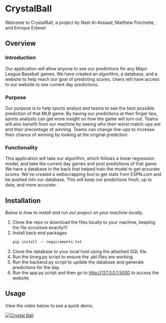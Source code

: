 # CrystalBall

Welcome to CrystalBall, a project by Nael Al-Assaad, Matthew Frechette, and Enrique Esteve!

## Overview

### Introduction

Our application will allow anyone to see our predictions for any Major League Baseball games. We have created an algorithm, a database, and a website to help reach our goal of predicting scores. Users will have access to our website to see current day predictions. 

### Purpose 

Our purpose is to help sports analyst and teams to see the best possible prediction of that MLB game. By having our predictions at their finger tips, sports analysts can get more insight on how the game will turn out. Teams will also benefit from our machine by seeing who their worst match-ups are and their precentage of winning. Teams can change line-ups to increase their chance of winning by looking at the original prediction.

### Functionality 

This application will take our algorithm, which follows a linear regression model, and take the current day games and post predictions of that game. We have a database in the back that helped train the model to get accurate scores. We've created a webscrapping tool to get stats from ESPN.com and be pushed into our database. This will keep our predictions fresh, up to date, and more accurate. 

## Installation

_Below is how to install and run our project on your machine locally._

1. Clone the repo or download the files locally to your machine, keeping the file scructure exactly!!!
2. Install back-end packages
   ```sh
   pip install -r requirements.txt
   ```
3. Clone the database to your local host using the attached SQL file.
4. Run the linreg.py script to ensure the .pkl files are working.
5. Run the backend.py script to update the database and generate predictions for the day.
6. Run the app.py script and then go to http://127.0.0.1:5000 to access the website.

## Usage

View the video below to see a quick demo. 

[![Crystal Ball](https://i9.ytimg.com/vi_webp/A5NYVScRJEw/mq2.webp?sqp=CPDWubUG-oaymwEmCMACELQB8quKqQMa8AEB-AH-CYAC0AWKAgwIABABGDQgTSh_MA8=&rs=AOn4CLCUKfUNnEJJziKn9tpCg2KfD1GN_w)](https://youtu.be/A5NYVScRJEw)
